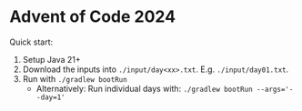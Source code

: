 # Advent of Code 2024

Quick start:

1. Setup Java 21+
2. Download the inputs into `./input/day<xx>.txt`. E.g. `./input/day01.txt`.
3. Run with `./gradlew bootRun`
    - Alternatively: Run individual days with: `./gradlew bootRun --args='--day=1'`
